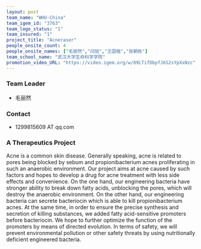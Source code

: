 ```yaml
---
layout: post
team_name: "WHU-China"
team_igem_id: "3763"
team_logo_status: "1"
team_insured: "1"
project_title: "Acneraser"
people_onsite_count: 4
people_onsite_names: ["毛丽然","闫旭","王国楷","张朝栋"]
team_school_name: "武汉大学生命科学学院"
promotion_video_URL: "https://video.igem.org/w/89LTifDbpfJ6S2sYpXxNzc"
---
```



### Team Leader
* 毛丽然

### Contact
* 1299815609 AT qq.com

### A Therapeutics Project

Acne is a common skin disease. Generally speaking, acne is related to pores being blocked by sebum and propionibacterium acnes proliferating in such an anaerobic environment. Our project aims at acne caused by such factors and hopes to develop a drug for acne treatment with less side effects and convenience. On the one hand, our engineering bacteria have stronger ability to break down fatty acids, unblocking the pores, which will destroy the anaerobic environment. On the other hand, our engineering bacteria can secrete bacteriocin which is able to kill propionibacterium acnes. At the same time, in order to ensure the precise synthesis and secretion of killing substances, we added fatty acid-sensitive promoters before bacteriocin. We hope to further optimize the function of the promoters by means of directed evolution. In terms of safety, we will prevent environmental pollution or other safety threats by using nutritionally deficient engineered bacteria.
